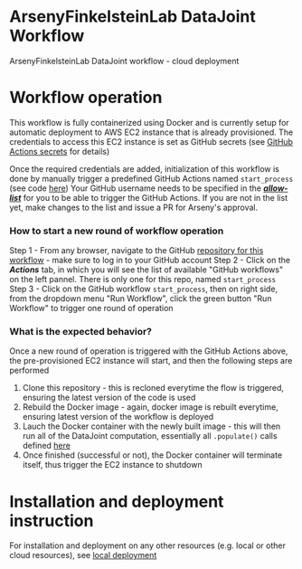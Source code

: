 # ArsenyFinkelsteinLab DataJoint Workflow
ArsenyFinkelsteinLab DataJoint workflow - cloud deployment

# Workflow operation

This workflow is fully containerized using Docker and is currently setup for automatic deployment to AWS EC2 instance that is already provisioned. 
The credentials to access this EC2 instance is set as GitHub secrets (see [GitHub Actions secrets](./.github/workflows/start_process.README.md) for details)

Once the required credentials are added, initialization of this workflow is done by manually trigger a predefined GitHub Actions named `start_process` (see code [here](./.github/workflows/start_process.yaml))
Your GitHub username needs to be specified in the [***allow-list***](./.github/workflows/start_process_allow_list) for you to be able to trigger the GitHub Actions. If you are not in the list yet, make changes to the list and issue a PR for Arseny's approval. 

### How to start a new round of workflow operation

Step 1 - From any browser, navigate to the GitHub [repository for this workflow](https://github.com/ArsenyFinkelsteinLab/DJ_cloud) - make sure to log in to your GitHub account
Step 2 - Click on the ***Actions*** tab, in which you will see the list of available "GitHub workflows" on the left pannel. There is only one for this repo, named `start_process`
Step 3 - Click on the GitHub workflow `start_process`, then on right side, from the dropdown menu "Run Workflow", click the green button "Run Workflow" to trigger one round of operation

### What is the expected behavior?
Once a new round of operation is triggered with the GitHub Actions above, the pre-provisioned EC2 instance will start, and then the following steps are performed
1. Clone this repository - this is recloned everytime the flow is triggered, ensuring the latest version of the code is used
2. Rebuild the Docker image - again, docker image is rebuilt everytime, ensuring latest version of the workflow is deployed
3. Lauch the Docker container with the newly built image - this will then run all of the DataJoint computation, essentially all `.populate()` calls defined [here](https://github.com/ArsenyFinkelsteinLab/DJ_cloud/blob/main/workflow/populate/worker.py#L27)
4. Once finished (successful or not), the Docker container will terminate itself, thus trigger the EC2 instance to shutdown

# Installation and deployment instruction
For installation and deployment on any other resources (e.g. local or other cloud resources), see [local deployment](./docs/local_installation_and_deployment.md)